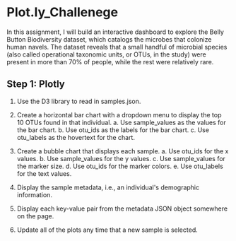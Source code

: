 # Plot.ly_Challenege

In this assignment, I will build an interactive dashboard to explore the Belly Button Biodiversity dataset, which catalogs the microbes that colonize human navels.
The dataset reveals that a small handful of microbial species (also called operational taxonomic units, or OTUs, in the study) were present in more than 70% of people, while the rest were relatively rare.

## Step 1: Plotly

1. Use the D3 library to read in samples.json.

2. Create a horizontal bar chart with a dropdown menu to display the top 10 OTUs found in that individual.
a. Use sample_values as the values for the bar chart.
b. Use otu_ids as the labels for the bar chart.
c. Use otu_labels as the hovertext for the chart.

3. Create a bubble chart that displays each sample.
a. Use otu_ids for the x values.
b. Use sample_values for the y values.
c. Use sample_values for the marker size.
d. Use otu_ids for the marker colors.
e. Use otu_labels for the text values.

4. Display the sample metadata, i.e., an individual's demographic information.

5. Display each key-value pair from the metadata JSON object somewhere on the page.

6. Update all of the plots any time that a new sample is selected.

